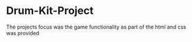 # Drum-Kit-Project

The projects focus was the game functionality as part of the html and css was provided
